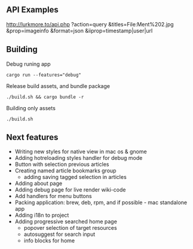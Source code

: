 ## API Examples
http://lurkmore.to/api.php
  ?action=query
  &titles=File:Ment%202.jpg
  &prop=imageinfo
  &format=json
  &iiprop=timestamp|user|url

## Building
Debug runing app
```
cargo run --features="debug"
```

Release build assets, and bundle package
```
./build.sh && cargo bundle -r
```

Building only assets
```
./build.sh
```

## Next features
- Writing new styles for native view in mac os & gnome
- Adding hotreloading styles handler for debug mode
- Button with selection previous articles
- Creating named article bookmarks group
  - adding saving tagged selection in articles
- Adding about page
- Adding debug page for live render wiki-code 
- Add handlers for menu buttons
- Packing application: brew, deb, rpm, and if possible - mac standalone app
- Adding i18n to project
- Adding progressive searched home page
  - popover selection of target resources
  - autosuggest for search input
  - info blocks for home